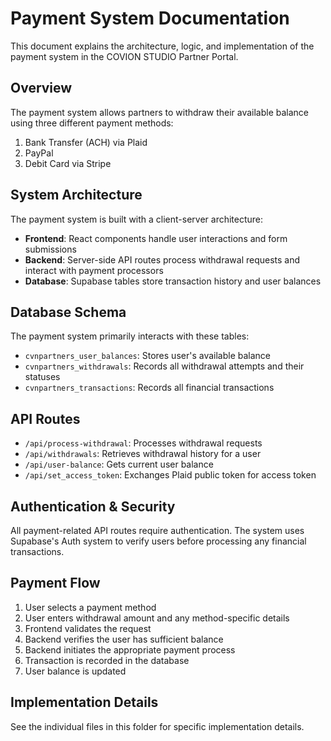 # Payment System Documentation

This document explains the architecture, logic, and implementation of the payment system in the COVION STUDIO Partner Portal.

## Overview

The payment system allows partners to withdraw their available balance using three different payment methods:
1. Bank Transfer (ACH) via Plaid
2. PayPal
3. Debit Card via Stripe

## System Architecture

The payment system is built with a client-server architecture:

- **Frontend**: React components handle user interactions and form submissions
- **Backend**: Server-side API routes process withdrawal requests and interact with payment processors
- **Database**: Supabase tables store transaction history and user balances

## Database Schema

The payment system primarily interacts with these tables:
- `cvnpartners_user_balances`: Stores user's available balance
- `cvnpartners_withdrawals`: Records all withdrawal attempts and their statuses
- `cvnpartners_transactions`: Records all financial transactions

## API Routes

- `/api/process-withdrawal`: Processes withdrawal requests
- `/api/withdrawals`: Retrieves withdrawal history for a user
- `/api/user-balance`: Gets current user balance
- `/api/set_access_token`: Exchanges Plaid public token for access token

## Authentication & Security

All payment-related API routes require authentication. The system uses Supabase's Auth system to verify users before processing any financial transactions.

## Payment Flow

1. User selects a payment method 
2. User enters withdrawal amount and any method-specific details
3. Frontend validates the request
4. Backend verifies the user has sufficient balance
5. Backend initiates the appropriate payment process
6. Transaction is recorded in the database
7. User balance is updated

## Implementation Details

See the individual files in this folder for specific implementation details.


